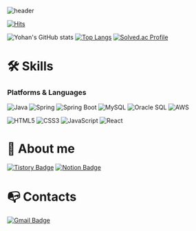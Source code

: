 ![header](https://capsule-render.vercel.app/api?type=transparent&color=gradient&height=120&section=header&text=Hi%20there)

[![Hits](https://hits.seeyoufarm.com/api/count/incr/badge.svg?url=https%3A%2F%2Fgithub.com%2Fjkim6115&count_bg=%2379C83D&title_bg=%23555555&icon=&icon_color=%23E7E7E7&title=views&edge_flat=false)](https://hits.seeyoufarm.com)

![Yohan's GitHub stats](https://github-readme-stats.vercel.app/api?username=jkim6115&show_icons=true&bg_color=00000000) [![Top Langs](https://github-readme-stats.vercel.app/api/top-langs/?username=jkim6115&layout=compact)](https://github.com/jkim6115/github-readme-stats) [![Solved.ac Profile](http://mazassumnida.wtf/api/v2/generate_badge?boj=jkim6115)](https://solved.ac/jkim6115/)

# 🛠️ Skills
### Platforms & Languages
![Java](https://img.shields.io/badge/Java-007396.svg?&style=for-the-badge&logo=Java&logoColor=white)
![Spring](https://img.shields.io/badge/Spring-6DB33F.svg?&style=for-the-badge&logo=Spring&logoColor=white)
![Spring Boot](https://img.shields.io/badge/spring%20boot-6DB33F.svg?&style=for-the-badge&logo=springboot&logoColor=white)
![MySQL](https://img.shields.io/badge/MySQL-4479A1.svg?&style=for-the-badge&logo=MySQL&logoColor=white)
![Oracle SQL](https://img.shields.io/badge/Oracle%20SQL-F80000.svg?&style=for-the-badge&logo=Oracle&logoColor=white)
![AWS](https://img.shields.io/badge/AWS-232F3E.svg?&style=for-the-badge&logo=amazonaws&logoColor=white)

![HTML5](https://img.shields.io/badge/HTML5-E34F26.svg?&style=for-the-badge&logo=HTML5&logoColor=white)
![CSS3](https://img.shields.io/badge/CSS3-1572B6.svg?&style=for-the-badge&logo=CSS3&logoColor=white)
![JavaScript](https://img.shields.io/badge/JavaScript-F7DF1E.svg?&style=for-the-badge&logo=JavaScript&logoColor=white)
![React](https://img.shields.io/badge/React-61DAFB.svg?&style=for-the-badge&logo=React&logoColor=white)

# 💫 About me
[![Tistory Badge](http://img.shields.io/badge/Tistory-orange?style=for-the-badge&logo=Tistory&link=https://yhkim1.tistory.com/)](https://yhkim1.tistory.com/)
[![Notion Badge](https://img.shields.io/badge/Notion-000000?style=for-the-badge&logo=Notion&logoColor=white&link=https://serious-maple-bad.notion.site/87283530f9af4cf78f49392711905998)](https://serious-maple-bad.notion.site/87283530f9af4cf78f49392711905998)

# 📭 Contacts
[![Gmail Badge](https://img.shields.io/badge/Gmail-d14836?style=flat-square&logo=Gmail&logoColor=white&link=jkim6115@gmail.com)](mailto:jkim6115@gmail.com)

